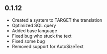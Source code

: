 ## 0.1.12

* Created a system to TARGET the translation
* Optimized SQL query
* Added base language
* Fixed bug who stuck the text
* Fixed some bug
* Removed support for AutoSizeText
